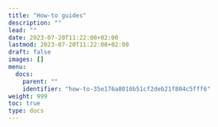 ```yaml
---
title: "How-to guides"
description: ""
lead: ""
date: 2023-07-20T11:22:08+02:00
lastmod: 2023-07-20T11:22:08+02:00
draft: false
images: []
menu:
  docs:
    parent: ""
    identifier: "how-to-35e176a8016b51cf2deb21f804c5fff6"
weight: 999
toc: true
type: docs
---
```

